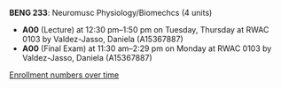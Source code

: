 **BENG 233**: Neuromusc Physiology/Biomechcs (4 units)

- **A00** (Lecture) at 12:30 pm–1:50 pm on Tuesday, Thursday at RWAC 0103 by Valdez-Jasso, Daniela (A15367887)
- **A00** (Final Exam) at 11:30 am–2:29 pm on Monday at RWAC 0103 by Valdez-Jasso, Daniela (A15367887)

[Enrollment numbers over time](./BENG233.tsv)
